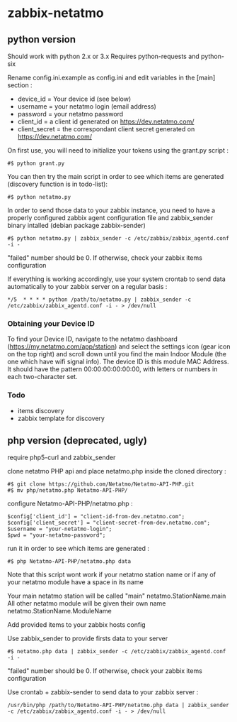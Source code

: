 # zabbix-netatmo

## python version

Should work with python 2.x or 3.x
Requires python-requests and python-six

Rename config.ini.example as config.ini and edit variables in the [main] section :
* device_id = Your device id (see below)
* username = your netatmo login (email address)
* password = your netatmo password
* client_id = a client id generated on https://dev.netatmo.com/
* client_secret = the correspondant client secret generated on https://dev.netatmo.com/

On first use, you will need to initialize your tokens using the grant.py script :
```
#$ python grant.py
```

You can then try the main script in order to see which items are generated (discovery function is in todo-list):
```
#$ python netatmo.py
```

In order to send those data to your zabbix instance, you need to have a properly configured zabbix agent configuration file and zabbix_sender binary intalled (debian package zabbix-sender)
```
#$ python netatmo.py | zabbix_sender -c /etc/zabbix/zabbix_agentd.conf -i -
```
"failed" number should be 0. If otherwise, check your zabbix items configuration


If everything is working accordingly, use your system crontab to send data automatically to your zabbix server on a regular basis :
```
*/5  * * * * python /path/to/netatmo.py | zabbix_sender -c /etc/zabbix/zabbix_agentd.conf -i - > /dev/null
```

### Obtaining your Device ID

To find your Device ID, navigate to the netatmo dashboard (https://my.netatmo.com/app/station) and select the settings icon (gear icon on the top right) and scroll down until you find the main Indoor Module (the one which have wifi signal info). The device ID is this module MAC Address. It should have the pattern 00:00:00:00:00:00, with letters or numbers in each two-character set.

### Todo

* items discovery
* zabbix template for discovery

## php version (deprecated, ugly)

require php5-curl and zabbix_sender

clone netatmo PHP api and place netatmo.php inside the cloned directory :
```
#$ git clone https://github.com/Netatmo/Netatmo-API-PHP.git
#$ mv php/netatmo.php Netatmo-API-PHP/
```

configure Netatmo-API-PHP/netatmo.php :
```
$config['client_id'] = "client-id-from-dev.netatmo.com";
$config['client_secret'] = "client-secret-from-dev.netatmo.com";
$username = "your-netatmo-login";
$pwd = "your-netatmo-password";
```

run it in order to see which items are generated :
```
#$ php Netatmo-API-PHP/netatmo.php data
```

Note that this script wont work if your netatmo station name or if any of your netatmo module have a space in its name

Your main netatmo station will be called "main"
netatmo.StationName.main
All other netatmo module will be given their own name
netatmo.StationName.ModuleName

Add provided items to your zabbix hosts config

Use zabbix_sender to provide firsts data to your server
```
#$ netatmo.php data | zabbix_sender -c /etc/zabbix/zabbix_agentd.conf -i -
```
"failed" number should be 0. If otherwise, check your zabbix items configuration

Use crontab + zabbix-sender to send data to your zabbix server :
```
/usr/bin/php /path/to/Netatmo-API-PHP/netatmo.php data | zabbix_sender -c /etc/zabbix/zabbix_agentd.conf -i - > /dev/null
```

